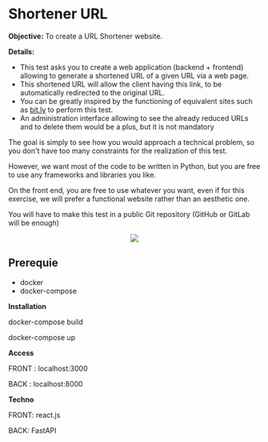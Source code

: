 # Shortener URL

**Objective:** To create a URL Shortener website.

**Details:**

- This test asks you to create a web application (backend + frontend) allowing to generate a shortened URL of a given URL via a web page.
- This shortened URL will allow the client having this link, to be automatically redirected to the original URL.
- You can be greatly inspired by the functioning of equivalent sites such as [bit.ly](http://bit.ly/) to perform this test.
- An administration interface allowing to see the already reduced URLs and to delete them would be a plus, but it is not mandatory

The goal is simply to see how you would approach a technical problem, so you don't have too many constraints for the realization of this test.

However, we want most of the code to be written in Python, but you are free to use any frameworks and libraries you like.

On the front end, you are free to use whatever you want, even if for this exercise, we will prefer a functional website rather than an aesthetic one.

You will have to make this test in a public Git repository (GitHub or GitLab will be enough)

<p align="center">
  <img src="https://user-images.githubusercontent.com/41895689/235944277-ad077d94-b7e7-4d9b-ba25-cc161abe21be.png">
</p>
  
## Prerequie

- docker
- docker-compose

**Installation**

docker-compose build

docker-compose up

**Access**

FRONT : localhost:3000

BACK : localhost:8000

**Techno**

FRONT: react.js

BACK: FastAPI
